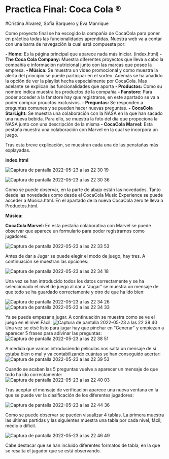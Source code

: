 # Practica Final: Coca Cola ®
#Cristina Álvarez, Sofía Barquero y Eva Manrique

Como proyecto final se ha escogido la compañía de CocaCola para poner en práctica todas las funcionalidades aprendidas. Nuestra web va a contar con una barra de navegación la cual está compuesta por: 

**- Home:** Es la página principal que aparece nada más iniciar. (index.html)
**- The Coca Cola Company:**  Muestra diferentes proyectos que lleva a cabo la compañía e información nutricional junto con las marcas que posee la empresa.
**- Música:** Se muestra un vídeo promocional y como muestra la alerta del principio se puede participar en el sorteo. Además se ha añadido la opción de ver la playlist hecha especialmente por CocaCola. Mas adelante se explican las funcionalidades que aporta
**- Productos:** Como su nombre indica muestra los productos de la compañía
**- Fanstore:**  Para poder acceder a la fanstore hay que registrarse, en este apartado se va a poder comprar prouctos exclusivos.
**- Preguntas:** Se responden a preguntas comunes y se pueden hacer nuevas preguntas.
**- CocaCola StarLight:** Se muestra una colaboración con la NASA en la que han sacado una nueva bebida. Para ello, se muestra la foto del día que propociona la NASA junto con una descripción de la misma
**- CocaCola Marvel:** Esta pestaña muestra una colaboración con Marvel en la cual se incorpora un juego.

Tras esta breve explicación, se muestran cada una de las penstañas más explayadas. 

**index.html**

![Captura de pantalla 2022-05-23 a las 22 30 19](https://user-images.githubusercontent.com/98181428/169900946-b9242062-6184-4f2d-a485-43f7b8ccc63f.png)

![Captura de pantalla 2022-05-23 a las 22 30 36](https://user-images.githubusercontent.com/98181428/169901195-60b92a90-b791-4846-acc2-5986028066fa.png)

Como se puede observar, en la parte de abajo están las novedades. Tanto desde las novedades como desde el CocaCola Music Experience se puede acceder a Música.html. En el apartado de la nueva CocaCola zero te lleva a Productos.html.

**Música:**

**CocaCola Marvel:**
En esta pestaña colaborativa con Marvel se puede observar que aparece un formulario para poder registrarnos como jugadores:

![Captura de pantalla 2022-05-23 a las 22 33 53](https://user-images.githubusercontent.com/98181428/169901675-3dfccef6-1bc4-4e99-bf6b-a7f81857f273.png)

Antes de dar a Jugar se puede elegir el modo de juego, hay tres. A continuación se muestran las opciones:

![Captura de pantalla 2022-05-23 a las 22 34 18](https://user-images.githubusercontent.com/98181428/169901789-f1d14072-c60e-4034-b7c2-4fc0c2b15406.png)

Una vez se han introducido todos los datos correctamente y se ha seleccionado el nivel de juego al dar a "Jugar" se muestra un mensaje de que todo se ha guardado correctamente y otro de que ha ido bien:

![Captura de pantalla 2022-05-23 a las 22 34 26](https://user-images.githubusercontent.com/98181428/169902001-a1edd166-4511-42f4-b5af-b586362647e8.png)
![Captura de pantalla 2022-05-23 a las 22 34 33](https://user-images.githubusercontent.com/98181428/169902017-0ee5f749-b986-4d60-8000-7967204086c5.png)

Ya se puede empezar a jugar. A continuación se muestra como se ve el juego en el nivel Fácil:
![Captura de pantalla 2022-05-23 a las 22 38 40](https://user-images.githubusercontent.com/98181428/169902484-05302b82-d920-45d9-b607-79dfc8e7a0d4.png)
Una vez se etsé listo para jugar hay que pinchar en "Generar" y empiezan a aparecer 5 frases para adivinar las preguntas:
![Captura de pantalla 2022-05-23 a las 22 38 51](https://user-images.githubusercontent.com/98181428/169902602-be389c3b-38af-4c20-a929-8d3bcb17032f.png)

A medida que vamos introduciendo películas nos salta  un mensaje de si estaba bien o mal y va contabilizando cuántas se han conseguido acertar:
![Captura de pantalla 2022-05-23 a las 22 39 53](https://user-images.githubusercontent.com/98181428/169902700-2adc1b68-4abc-4e2d-9a39-922ba9fc026a.png)

Cuando se acaban las 5 preguntas vuelve a aparecer un mensaje de que todo ha ido correctamente:
![Captura de pantalla 2022-05-23 a las 22 40 03](https://user-images.githubusercontent.com/98181428/169902743-d9d90816-33a9-4dbb-9ab9-ba20b2f5c15a.png)

Tras aceptar el mensaje de verificación aparece una nueva ventana en la que se puede ver la clasificación de los diferentes jugadores:

![Captura de pantalla 2022-05-23 a las 22 44 36](https://user-images.githubusercontent.com/98181428/169903036-30a76bfc-3db0-4b21-9239-2906fa86d840.png)
 
Como se puede observar se pueden visualizar 4 tablas. La primera muestra las últimas partidas y las siguientes muestra una tabla por cada nivel, fácil, medio o difícil. 

![Captura de pantalla 2022-05-23 a las 22 46 49](https://user-images.githubusercontent.com/98181428/169903406-72dc7253-3220-47a0-bc71-5f4854349bf9.png)
 
Cabe destacar que se han incluido diferentes formatos de tabla, en la que se resalta el jugador que se está observando.




